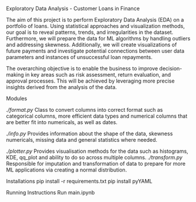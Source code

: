 Exploratory Data Analysis - Customer Loans in Finance

The aim of this project is to perform Exploratory Data Analysis (EDA) on a portfolio of loans. Using statistical approaches and visualization methods, our goal is to reveal patterns, trends, and irregularities in the dataset. Furthermore, we will prepare the data for ML algorithms by handling outliers and addressing skewness. Additionally, we will create visualizations of future payments and investigate potential connections between user data parameters and instances of unsuccessful loan repayments.

The overarching objective is to enable the business to improve decision-making in key areas such as risk assessment, return evaluation, and approval processes. This will be achieved by leveraging more precise insights derived from the analysis of the data.

Modules

*./format.py* Class to convert columns into correct format such as categorical columns, more efficient data types and numerical columns that are better fit into numericals, as well as dates.

*./info.py* Provides information about the shape of the data, skewness numericals, missing data and general statistics where needed.

*./plotter.py* Provides visualisation methods for the data such as histograms, KDE, qq_plot and ability to do so across multiple columns.
 *./transform.py* Responsible for imputation and transformation of data to prepare for more ML applications via creating a normal distribution.

 
Installations
 pip install -r requirements.txt
 pip install pyYAML

Running Instructions
 Run main.ipynb 